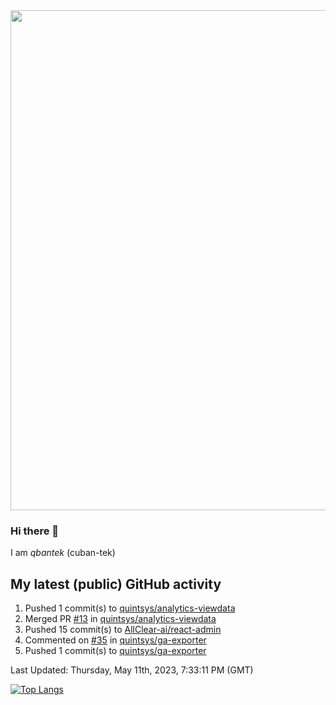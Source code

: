 <img src="https://user-images.githubusercontent.com/1090192/231227350-b13c0797-9e41-42a4-ab5c-d0e234d2a3d2.png" width="800px" />

### Hi there 👋

I am *qbantek* (cuban-tek)

<!--
**qbantek/qbantek** is a ✨ _special_ ✨ repository because its `README.md` (this file) appears on your GitHub profile.

Here are some ideas to get you started:

- 🔭 I’m currently working on ...
- 🌱 I’m currently learning ...
- 👯 I’m looking to collaborate on ...
- 🤔 I’m looking for help with ...
- 💬 Ask me about ...
- 📫 How to reach me: ...
- 😄 Pronouns: ...
- ⚡ Fun fact: ...
-->

## My latest (public) GitHub activity
<!--RECENT_ACTIVITY:start-->
1. Pushed 1 commit(s) to [quintsys/analytics-viewdata](https://github.com/quintsys/analytics-viewdata)<br>
2. Merged PR [#13](https://github.com/quintsys/analytics-viewdata/pull/13) in [quintsys/analytics-viewdata](https://github.com/quintsys/analytics-viewdata)<br>
3. Pushed 15 commit(s) to [AllClear-ai/react-admin](https://github.com/AllClear-ai/react-admin)<br>
4. Commented on [#35](https://github.com/quintsys/ga-exporter/pull/35#issuecomment-1535495972) in [quintsys/ga-exporter](https://github.com/quintsys/ga-exporter)<br>
5. Pushed 1 commit(s) to [quintsys/ga-exporter](https://github.com/quintsys/ga-exporter)<br>
<!--RECENT_ACTIVITY:end-->

<!--RECENT_ACTIVITY:last_update-->
Last Updated: Thursday, May 11th, 2023, 7:33:11 PM (GMT)
<!--RECENT_ACTIVITY:last_update_end-->


[![Top Langs](https://github-readme-stats.vercel.app/api/top-langs/?username=qbantek&langs_count=10&hide_progress=true)](https://github.com/anuraghazra/github-readme-stats)
